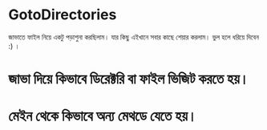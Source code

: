# GotoDirectories
জাভাতে ফাইল নিয়ে একটু পড়াশুনা করছিলাম। যার কিছু এইখানে সবার কাছে শেয়ার করলাম। ভুল হলে ধরিয়ে দিবেন :) ।
# জাভা দিয়ে কিভাবে ডিরেক্টরি বা ফাইল ভিজিট করতে হয়।
# মেইন থেকে কিভাবে অন্য মেথডে যেতে হয়।

